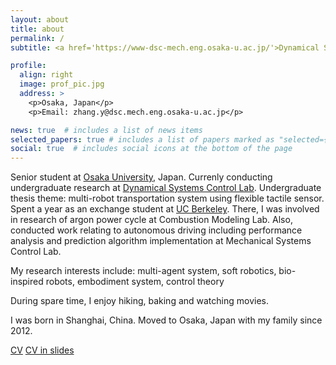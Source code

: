 ```yaml
---
layout: about
title: about
permalink: /
subtitle: <a href='https://www-dsc-mech.eng.osaka-u.ac.jp/'>Dynamical Systems Control Lab, Osaka Univ.</a>. 

profile:
  align: right
  image: prof_pic.jpg
  address: >
    <p>Osaka, Japan</p>
    <p>Email: zhang.y@dsc.mech.eng.osaka-u.ac.jp</p>

news: true  # includes a list of news items
selected_papers: true # includes a list of papers marked as "selected={true}"
social: true  # includes social icons at the bottom of the page
---
```

Senior student at [Osaka University](https://www.osaka-u.ac.jp/en), Japan. Currenly conducting undergraduate research at [Dynamical Systems Control Lab](https://www-dsc-mech.eng.osaka-u.ac.jp/). Undergraduate thesis theme: multi-robot transportation system using flexible tactile sensor. Spent a year as an exchange student at [UC Berkeley](https://www.berkeley.edu/). There, I was involved in research of argon power cycle at Combustion Modeling Lab. Also, conducted work relating to autonomous driving including performance analysis and prediction algorithm implementation at Mechanical Systems Control Lab.

My research interests include: multi-agent system, soft robotics, bio-inspired robots, embodiment system, control theory

During spare time, I enjoy hiking, baking and watching movies.

I was born in Shanghai, China. Moved to Osaka, Japan with my family since 2012.

[CV](https://drive.google.com/file/d/17ktqKct5r4Jb-RoBJ5EhL8pqWoXIf9pe/view?usp=sharing)  [CV in slides](https://docs.google.com/presentation/d/1soiq1jVbMsyJFFRQLz7Kfdl3blGDjhcP/edit?usp=sharing&ouid=107351715565826647552&rtpof=true&sd=true)